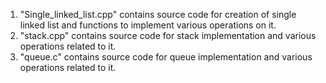 1. "Single_linked_list.cpp" contains source code for creation of single linked list and functions to implement various operations on it.
2. "stack.cpp" contains source code for stack implementation and various operations related to it.
3. "queue.c" contains source code for queue implementation and various operations related to it.
